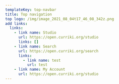 ```yaml
---
templateKey: top-navbar
title: Top navigation
top logo: /img/image_2021_08_04t17_46_08_342z.png
add links:
  links:
    - link name: Studio
      url: https://open.curriki.org/studio
      links: []
    - link name: Search
      url: https://open.curriki.org/search
      links:
        - link name: test
          url: test
    - link name: My Account
      url: https://open.curriki.org/studio
---
```

